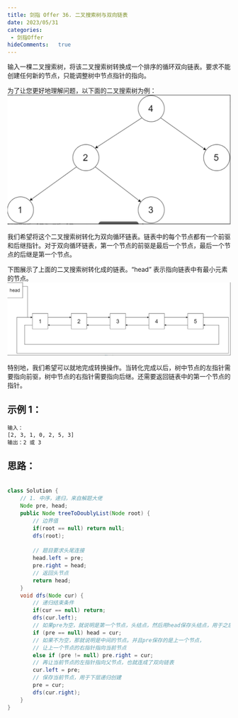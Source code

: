 ```yaml
---
title: 剑指 Offer 36. 二叉搜索树与双向链表
date: 2023/05/31
categories:
 - 剑指Offer
hideComments:   true 
---
```

输入一棵二叉搜索树，将该二叉搜索树转换成一个排序的循环双向链表。要求不能创建任何新的节点，只能调整树中节点指针的指向。

为了让您更好地理解问题，以下面的二叉搜索树为例：
![Alt text](../../../.vuepress/public/offer/11.png)

我们希望将这个二叉搜索树转化为双向循环链表。链表中的每个节点都有一个前驱和后继指针。对于双向循环链表，第一个节点的前驱是最后一个节点，最后一个节点的后继是第一个节点。

下图展示了上面的二叉搜索树转化成的链表。“head” 表示指向链表中有最小元素的节点。
![Alt text](../../../.vuepress/public/offer/12.png)


特别地，我们希望可以就地完成转换操作。当转化完成以后，树中节点的左指针需要指向前驱，树中节点的右指针需要指向后继。还需要返回链表中的第一个节点的指针。
## 示例 1：

~~~
输入：
[2, 3, 1, 0, 2, 5, 3]
输出：2 或 3 
~~~



## 思路：


~~~ java

class Solution {
    // 1. 中序，递归，来自解题大佬
    Node pre, head;
    public Node treeToDoublyList(Node root) {
        // 边界值
        if(root == null) return null;
        dfs(root);

        // 题目要求头尾连接
        head.left = pre;
        pre.right = head;
        // 返回头节点
        return head;
    }
    void dfs(Node cur) {
        // 递归结束条件
        if(cur == null) return;
        dfs(cur.left);
        // 如果pre为空，就说明是第一个节点，头结点，然后用head保存头结点，用于之后的返回
        if (pre == null) head = cur;
        // 如果不为空，那就说明是中间的节点。并且pre保存的是上一个节点，
        // 让上一个节点的右指针指向当前节点
        else if (pre != null) pre.right = cur;
        // 再让当前节点的左指针指向父节点，也就连成了双向链表
        cur.left = pre;
        // 保存当前节点，用于下层递归创建
        pre = cur;
        dfs(cur.right);
    }
}
~~~